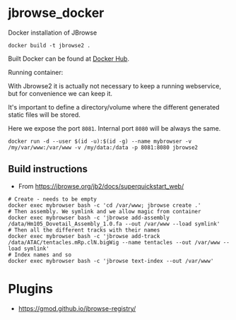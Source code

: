 # jbrowse_docker
Docker installation of JBrowse

    docker build -t jbrowse2 .

Built Docker can be found at [Docker Hub](https://hub.docker.com/r/biocorecrg/jbrowse).


Running container:

With Jbrowse2 it is actually not necessary to keep a running webservice, but for convenience we can keep it.

It's important to define a directory/volume where the different generated static files will be stored.

Here we expose the port ```8081```. Internal port ```8080``` will be always the same.

    docker run -d --user $(id -u):$(id -g) --name mybrowser -v /my/var/www:/var/www -v /my/data:/data -p 8081:8080 jbrowse2


## Build instructions

* From https://jbrowse.org/jb2/docs/superquickstart_web/

```
# Create - needs to be empty 
docker exec mybrowser bash -c 'cd /var/www; jbrowse create .'
# Then assembly. We symlink and we allow magic from container
docker exec mybrowser bash -c 'jbrowse add-assembly /data/Hm105_Dovetail_Assembly_1.0.fa --out /var/www --load symlink'
# Then all the different tracks with their names
docker exec mybrowser bash -c 'jbrowse add-track /data/ATAC/tentacles.mRp.clN.bigWig --name tentacles --out /var/www --load symlink'
# Index names and so
docker exec mybrowser bash -c 'jbrowse text-index --out /var/www'
```


# Plugins

* https://gmod.github.io/jbrowse-registry/
